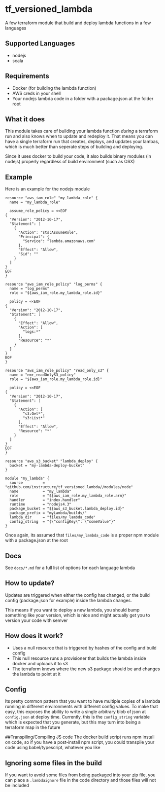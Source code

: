 # tf_versioned_lambda

A few terraform module that build and deploy lambda functions in a few languages

## Supported Languages
- nodejs
- scala

## Requirements
- Docker (for building the lambda function)
- AWS creds in your shell
- Your nodejs lambda code in a folder with a package.json at the folder root


## What it does
This module takes care of building your lambda function *during* a terraform run and
also knows when to update and redeploy it. That means you can have a single terraform
run that creates, deploys, and updates your lambas, which is much better than seperate steps
of building and deploying.

Since it uses docker to build your code, it also builds binary modules (in nodejs) properly regardless of
build environment (such as OSX)

## Example
Here is an example for the nodejs module
```
resource "aws_iam_role" "my_lambda_role" {
  name = "my_lambda_role"

  assume_role_policy = <<EOF
{
  "Version": "2012-10-17",
  "Statement": [
    {
      "Action": "sts:AssumeRole",
      "Principal": {
        "Service": "lambda.amazonaws.com"
      },
      "Effect": "Allow",
      "Sid": ""
    }
  ]
}
EOF
}

resource "aws_iam_role_policy" "log_perms" {
  name = "log_perms"
  role = "${aws_iam_role.my_lambda_role.id}"

  policy = <<EOF
{
  "Version": "2012-10-17",
  "Statement": [
    {
      "Effect": "Allow",
      "Action": [
        "logs:*"
      ],
      "Resource": "*"
    }
  ]
}
EOF
}

resource "aws_iam_role_policy" "read_only_s3" {
  name = "emr_readOnlyS3_policy"
  role = "${aws_iam_role.my_lambda_role.id}"

  policy = <<EOF
{
  "Version": "2012-10-17",
  "Statement": [
    {
      "Action": [
        "s3:Get*",
        "s3:List*"
      ],
      "Effect": "Allow",
      "Resource": "*"
    }
  ]
}
EOF
}

resource "aws_s3_bucket" "lambda_deploy" {
  bucket = "my-lambda-deploy-bucket"
}

module "my_lambda" {
  source         = "github.com/instructure/tf_versioned_lambda//modules/node"
  name           = "my_lambda"
  role           = "${aws_iam_role.my_lambda_role.arn}"
  handler        = "index.handler"
  runtime        = "nodejs4.3"
  package_bucket = "${aws_s3_bucket.lambda_deploy.id}"
  package_prefix = "myLambda/builds/"
  lambda_dir     = "files/my_lambda_code"
  config_string  = "{\"configKey\": \"someValue"}"
}
```

Once again, its assumed that `files/my_lambda_code` is a proper npm module with a package.json at the root

## Docs
See `docs/*.md` for a full list of options for each language lambda

## How to update?
Updates are triggered when either the config has changed, or the build config (package.json for example)
inside the lambda changes.

This means if you want to deploy a new lambda, you should bump something like your version, which is nice
and might actually get you to version your code with semver

## How does it work?
- Uses a null resource that is triggered by hashes of the config and build config
- This null resource runs a provisioner that builds the lambda inside docker and uploads it to s3
- The terraform knows where the new s3 package should be and changes the lambda to point at it

## Config
Its pretty common pattern that you want to have multiple copies of a lambda running in different
environments with different config values. To make that easy, this exposes the ability to write a single
arbitrary blob of json at `config.json` at deploy time. Currently, this is the `config_string` variable
which is expected that you generate, but this may turn into being a terraform map in the future

##Transpiling/Compiling JS code
The docker build script runs npm install on code, so if you have a post-install npm script, you could
transpile your code using babel/typescript, whatever you like

## Ignoring some files in the build
If you want to avoid some files from being packaged into your zip file, you can place a `.lambdaignore`
file in the code directory and those files will not be included

